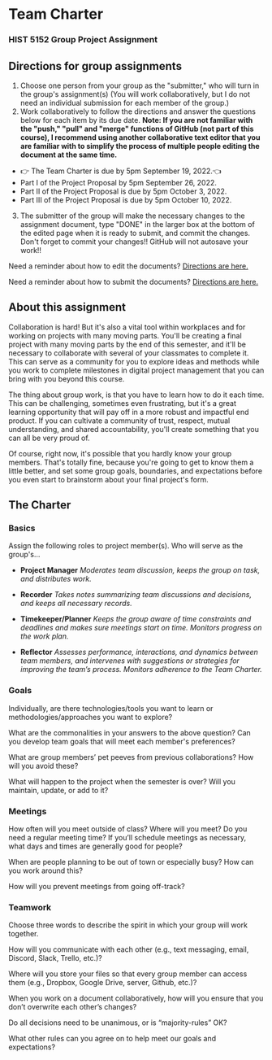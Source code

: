 # Team Charter
### HIST 5152 Group Project Assignment

## Directions for group assignments
1. Choose one person from your group as the "submitter," who will turn in the group's assignment(s) (You will work collaboratively, but I do not need an individual submission for each member of the group.)
2. Work collaboratively to follow the directions and answer the questions below for each item by its due date. **Note: If you are not familiar with the "push," "pull" and "merge" functions of GitHub (not part of this course), I recommend using another collaborative text editor that you are familiar with to simplify the process of multiple people editing the document at the same time.**
- 👉 The Team Charter is due by 5pm September 19, 2022.👈
- Part I of the Project Proposal by 5pm September 26, 2022.
- Part II of the Project Proposal is due by 5pm October 3, 2022.
- Part III of the Project Proposal is due by 5pm October 10, 2022.
3. The submitter of the group will make the necessary changes to the assignment document, type "DONE" in the larger box at the bottom of the edited page when it is ready to submit, and commit the changes. Don't forget to commit your changes!! GitHub will not autosave your work!!

Need a reminder about how to edit the documents? [Directions are here.](https://github.com/HIST5152/assignments#editing-the-documents)

Need a reminder about how to submit the documents? [Directions are here.](https://github.com/HIST5152/assignments#submitting-the-documents)

## About this assignment
Collaboration is hard! But it's also a vital tool within workplaces and for working on projects with many moving parts. You'll be creating a final project with many moving parts by the end of this semester, and it'll be necessary to collaborate with several of your classmates to complete it. This can serve as a community for you to explore ideas and methods while you work to complete milestones in digital project management that you can bring with you beyond this course.

The thing about group work, is that you have to learn how to do it each time. This can be challenging, sometimes even frustrating, but it's a great learning opportunity that will pay off in a more robust and impactful end product. If you can cultivate a community of trust, respect, mutual understanding, and shared accountability, you'll create something that you can all be very proud of.

Of course, right now, it's possible that you hardly know your group members. That's totally fine, because you're going to get to know them a little better, and set some group goals, boundaries, and expectations before you even start to brainstorm about your final project's form.

## The Charter

### Basics
Assign the following roles to project member(s).
Who will serve as the group's...
- **Project Manager** _Moderates team discussion, keeps the group on task, and distributes work._

- **Recorder** _Takes notes summarizing team discussions and decisions, and keeps all necessary records._

- **Timekeeper/Planner** _Keeps the group aware of time constraints and deadlines and makes sure meetings start on time. Monitors progress on the work plan._

- **Reflector** _Assesses performance, interactions, and dynamics between team members, and intervenes with suggestions or strategies for improving the team’s process. Monitors adherence to the Team Charter._

### Goals
Individually, are there technologies/tools you want to learn or methodologies/approaches you want to explore?

What are the commonalities in your answers to the above question? Can you develop team goals that will meet each member's preferences?

What are group members’ pet peeves from previous collaborations? How will you avoid these?

What will happen to the project when the semester is over? Will you maintain, update, or add to it?

### Meetings
How often will you meet outside of class? Where will you meet? Do you need a regular meeting time? If you’ll schedule meetings as necessary, what days and times are generally good for people?

When are people planning to be out of town or especially busy? How can you work around this?

How will you prevent meetings from going off-track?

### Teamwork
Choose three words to describe the spirit in which your group will work together.

How will you communicate with each other (e.g., text messaging, email, Discord, Slack, Trello, etc.)?

Where will you store your files so that every group member can access them (e.g., Dropbox, Google Drive, server, Github, etc.)?

When you work on a document collaboratively, how will you ensure that you don’t overwrite each other’s changes?

Do all decisions need to be unanimous, or is “majority-rules” OK?

What other rules can you agree on to help meet our goals and expectations?


